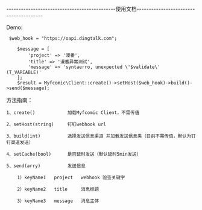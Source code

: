 ---------------------------------------------使用文档---------------------------------------

Demo:

     $web_hook = "https://oapi.dingtalk.com";

        $message = [
            'project' => '漫番',
            'title' => '漫番异常测试',
            'message' => 'syntaerro, unexpected \'$validate\' (T_VARIABLE)'
        ];
        $result = Myfcomic\Client::create()->setHost($web_hook)->build()->send($message);



方法指南：

    1、create()            加载Myfcomic Client，不需传值
    
    2、setHost(string)     钉钉webhook url

    3、build(int)          选择发送信息渠道 并加载发送信息类（目前不需传值，默认为钉钉渠道发送）

    4、setCache(bool)      是否延时发送（默认延时5min发送）
    
    5、send(arry)          发送信息 

        1）keyName1   project   webhook 验签关键字

        2）keyName2   title     消息标题

        3）keyName3   message   消息主体

